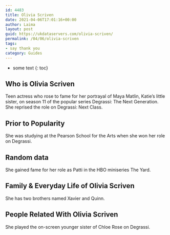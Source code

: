 ```yaml
---
id: 4483
title: Olivia Scriven
date: 2021-04-06T17:01:16+00:00
author: Laima
layout: post
guid: https://ukdataservers.com/olivia-scriven/
permalink: /04/06/olivia-scriven
tags:
- say thank you
category: Guides
---
```


* some text
{: toc}


## Who is Olivia Scriven
                  
                  
                  
Teen actress who rose to fame for her portrayal of Maya Matlin, Katie&#8217;s little sister, on season 11 of the popular series Degrassi: The Next Generation. She reprised the role on Degrassi: Next Class.
                  
              
            
              
            
                
                
                
## Prior to Popularity
                  
                  
                  
She was studying at the Pearson School for the Arts when she won her role on Degrassi.
                  
              
            
              
            
                
                
                
## Random data
                  
                  
                  
She gained fame for her role as Patti in the HBO miniseries The Yard.
                  
              
            
              
            
                
                
                
## Family & Everyday Life of Olivia Scriven
                  
                  
                  
She has two brothers named Xavier and Quinn.
                  
              
            
              
            
                
                
                
## People Related With Olivia Scriven
                  
                  
                  
She played the on-screen younger sister of Chloe Rose on Degrassi.
                  
              
            
              
            
                
              
            
              
              
            
            
              
            
          
          
          